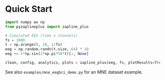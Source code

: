 # Quick Start

```python
import numpy as np
from pyzaplineplus import zapline_plus

# Simulated EEG (time x channels)
fs = 1000
t = np.arange(0, 10, 1/fs)
eeg = np.random.randn(t.size, 64) * 10
eeg += 5*np.sin(2*np.pi*50*t)[:, None]

clean, config, analytics, plots = zapline_plus(eeg, fs, plotResults=True)
```

See also `examples/mne_eegbci_demo.py` for an MNE dataset example.

